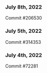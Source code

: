 ### July 8th, 2022

Commit #206530

### July 5th, 2022

Commit #314353


### July 4th, 2022

Commit #72281
